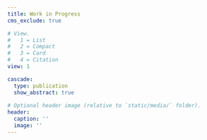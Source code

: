 ```yaml
---
title: Work in Progress
cms_exclude: true

# View.
#   1 = List
#   2 = Compact
#   3 = Card
#   4 = Citation
view: 1

cascade:
  type: publication
  show_abstract: true
  
# Optional header image (relative to `static/media/` folder).
header:
  caption: ''
  image: ''
---
```


